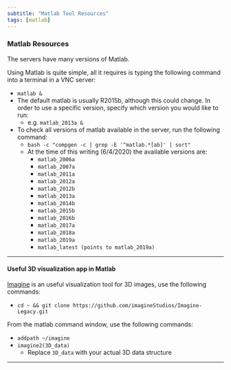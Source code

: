 ```yaml
---
subtitle: "Matlab Tool Resources"
tags: [matlab]
---
```


### Matlab Resources

The servers have many versions of Matlab.

Using Matlab is quite simple, all it requires is typing the following command into a terminal in a VNC server:

- `matlab &`
- The default matlab is usually R2015b, although this could change. In order to use a specific version, specify which version you would like to run:
  - e.g. `matlab_2013a &`
- To check all versions of matlab available in the server, run the following command:
  - `bash -c "compgen -c | grep -E '^matlab.*[ab]' | sort"`
  - At the time of this writing (6/4/2020) the available versions are:
    - `matlab_2006a`
    - `matlab_2007a`
    - `matlab_2011a`
    - `matlab_2012a`
    - `matlab_2012b`
    - `matlab_2013a`
    - `matlab_2014b`
    - `matlab_2015b`
    - `matlab_2016b`
    - `matlab_2017a`
    - `matlab_2018a`
    - `matlab_2019a`
    - `matlab_latest (points to matlab_2019a)`

---

#### Useful 3D visualization app in Matlab

[Imagine](https://github.com/imagineStudios/Imagine-Legacy) is an useful visualization tool for 3D images, use the following commands:
- `cd ~ && git clone https://github.com/imagineStudios/Imagine-Legacy.git`

From the matlab command window, use the following commands:

- `addpath ~/imagine`
- `imagine2(3D_data)`
  - Replace `3D_data` with your actual 3D data structure

---
